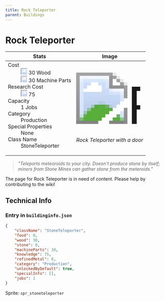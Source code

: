 ```yaml
---
title: Rock Teleporter
parent: Buildings
---
```

# Rock Teleporter

[//]: # (Pre-generated content)
<table><thead><tr><th>Stats</th><th>Image</th></tr></thead><tbody><tr><td><dl><dt>Cost</dt><dd><div class="resource-icon"><img style="object-position: -637px -751px;" src="https://tfe2-wiki.github.io/assets/sprites.png"></div> 30 Wood<br><div class="resource-icon"><img style="object-position: -795px -761px;" src="https://tfe2-wiki.github.io/assets/sprites.png"></div> 30 Machine Parts</dd><dt>Research Cost</dt><dd><div class="resource-icon"><img style="object-position: -268px -522px;" src="https://tfe2-wiki.github.io/assets/sprites.png"></div> 75</dd><dt>Capacity</dt><dd>1 Jobs</dd><dt>Category</dt><dd>Production</dd><dt>Special Properties</dt><dd>None</dd><dt>Class Name</dt><dd>StoneTeleporter</dd></dl></td><td><style>.building-image {width: 200px;height: 200px;overflow: hidden;position: relative;}.building-image img {image-rendering: pixelated;object-fit: none;transform: scale(10);transform-origin: left top;position: absolute;left: 0;top: 0;}.resource-image {width: 200px;height: 200px;overflow: hidden;position: relative;}.resource-image img {image-rendering: pixelated;object-fit: none;transform: scale(20);transform-origin: left top;position: absolute;left: 0;top: 0;}.building-icon {width: 20px;height: 20px;overflow: hidden;position: relative;display: inline-block;}.building-icon img {image-rendering: pixelated;object-fit: none;transform: scale(1);transform-origin: left top;position: absolute;left: 0;top: 0;}.resource-icon {width: 20px;height: 20px;overflow: hidden;position: relative;display: inline-block;}.resource-icon img {image-rendering: pixelated;object-fit: none;transform: scale(2);transform-origin: left top;position: absolute;left: 0;top: 0;}</style><div class="building-image"><img style="object-position: -274px -1011px;" src="https://tfe2-wiki.github.io/assets/sprites.png" alt="Rock Teleporter Back"><img style="object-position: -252px -1011px;" src="https://tfe2-wiki.github.io/assets/sprites.png" alt="Rock Teleporter"></div><i>Rock Teleporter with a door</i></td></tr></tbody></table><blockquote><i>"Teleports meteoroids to your city. Doesn't produce stone by itself; miners from Stone Mines can gather stone from the meteroids."</i></blockquote>

The page for Rock Teleporter is in need of content. Please help by contributing to the wiki!

## Technical Info
### Entry in `buildinginfo.json`

```json
{
    "className": "StoneTeleporter",
    "food": 0,
    "wood": 30,
    "stone": 0,
    "machineParts": 30,
    "knowledge": 75,
    "refinedMetal": 0,
    "category": "Production",
    "unlockedByDefault": true,
    "specialInfo": [],
    "jobs": 1
}
```

Sprite: `spr_stoneteleporter`

